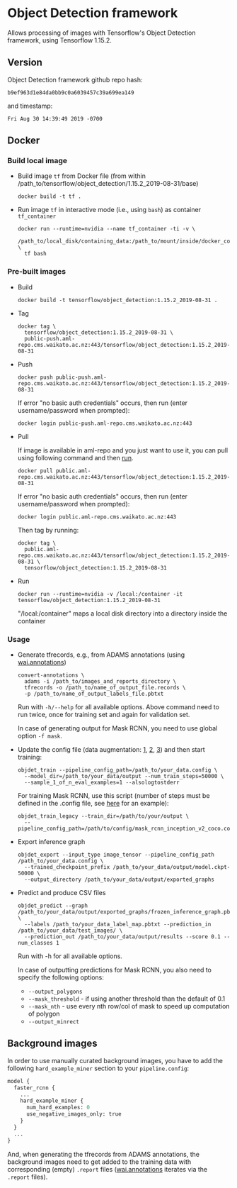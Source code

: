 # Object Detection framework

Allows processing of images with Tensorflow's Object Detection framework, using Tensorflow 1.15.2.

## Version

Object Detection framework github repo hash:

```
b9ef963d1e84da0bb9c0a6039457c39a699ea149
```

and timestamp:

```
Fri Aug 30 14:39:49 2019 -0700
```

## Docker

### Build local image

* Build image `tf` from Docker file (from within /path_to/tensorflow/object_detection/1.15.2_2019-08-31/base)

  ```commandline
  docker build -t tf .
  ```
  
* Run image `tf` in interactive mode (i.e., using `bash`) as container `tf_container`

  ```commandline
  docker run --runtime=nvidia --name tf_container -ti -v \
    /path_to/local_disk/containing_data:/path_to/mount/inside/docker_container \
    tf bash
  ```

### Pre-built images

* Build

  ```commandline
  docker build -t tensorflow/object_detection:1.15.2_2019-08-31 .
  ```
  
* Tag

  ```commandline
  docker tag \
    tensorflow/object_detection:1.15.2_2019-08-31 \
    public-push.aml-repo.cms.waikato.ac.nz:443/tensorflow/object_detection:1.15.2_2019-08-31
  ```
  
* Push

  ```commandline
  docker push public-push.aml-repo.cms.waikato.ac.nz:443/tensorflow/object_detection:1.15.2_2019-08-31
  ```
  If error "no basic auth credentials" occurs, then run (enter username/password when prompted):
  
  ```commandline
  docker login public-push.aml-repo.cms.waikato.ac.nz:443
  ```
  
* Pull

  If image is available in aml-repo and you just want to use it, you can pull using following command and then [run](#run).

  ```commandline
  docker pull public.aml-repo.cms.waikato.ac.nz:443/tensorflow/object_detection:1.15.2_2019-08-31
  ```
  If error "no basic auth credentials" occurs, then run (enter username/password when prompted):
  
  ```commandline
  docker login public.aml-repo.cms.waikato.ac.nz:443
  ```
  Then tag by running:
  
  ```commandline
  docker tag \
    public.aml-repo.cms.waikato.ac.nz:443/tensorflow/object_detection:1.15.2_2019-08-31 \
    tensorflow/object_detection:1.15.2_2019-08-31
  ```
  
* <a name="run">Run</a>

  ```commandline
  docker run --runtime=nvidia -v /local:/container -it tensorflow/object_detection:1.15.2_2019-08-31
  ```
  "/local:/container" maps a local disk directory into a directory inside the container

### Usage

* Generate tfrecords, e.g., from ADAMS annotations (using [wai.annotations](https://github.com/waikato-ufdl/wai-annotations))

  ```commandline
  convert-annotations \
    adams -i /path_to/images_and_reports_directory \
    tfrecords -o /path_to/name_of_output_file.records \
    -p /path_to/name_of_output_labels_file.pbtxt
  ```
  Run with `-h/--help` for all available options.
  Above command need to run twice, once for training set and again for validation set.

  In case of generating output for Mask RCNN, you need to use global option `-f mask`.

* Update the config file (data augmentation: [1](https://stackoverflow.com/a/46901051/4698227), [2](https://github.com/tensorflow/models/blob/master/research/object_detection/core/preprocessor.py), [3](https://github.com/tensorflow/models/blob/master/research/object_detection/builders/preprocessor_builder_test.py)) and then start training:

  ```commandline
  objdet_train --pipeline_config_path=/path_to/your_data.config \
    --model_dir=/path_to/your_data/output --num_train_steps=50000 \
    --sample_1_of_n_eval_examples=1 --alsologtostderr
  ```

  For training Mask RCNN, use this script (number of steps must be defined in the .config file, see [here](https://github.com/vijaydwivedi75/Custom-Mask-RCNN_TF/blob/master/mask_rcnn_inception_v2_coco.config) for an example):

  ```commandline
  objdet_train_legacy --train_dir=/path/to/your/output \
    --pipeline_config_path=/path/to/config/mask_rcnn_inception_v2_coco.config
  ```

* Export inference graph

  ```commandline
  objdet_export --input_type image_tensor --pipeline_config_path /path_to/your_data.config \
    --trained_checkpoint_prefix /path_to/your_data/output/model.ckpt-50000 \
    --output_directory /path_to/your_data/output/exported_graphs
  ```

* Predict and produce CSV files

  ```commandline
  objdet_predict --graph /path_to/your_data/output/exported_graphs/frozen_inference_graph.pb \
    --labels /path_to/your_data_label_map.pbtxt --prediction_in /path_to/your_data/test_images/ \
    --prediction_out /path_to/your_data/output/results --score 0.1 --num_classes 1
  ```
  Run with -h for all available options.

  In case of outputting predictions for Mask RCNN, you also need to specify the
  following options:

  * `--output_polygons`
  * `--mask_threshold` - if using another threshold than the default of 0.1
  * `--mask_nth` - use every nth row/col of mask to speed up computation of polygon
  * `--output_minrect`

## Background images

In order to use manually curated background images, you have to add the following 
`hard_example_miner` section to your `pipeline.config`:

```protobuf
model {
  faster_rcnn {
    ...
    hard_example_miner {
      num_hard_examples: 0
      use_negative_images_only: true
    }
  }
  ...
}
```

And, when generating the tfrecords from ADAMS annotations, the background images 
need to get added to the training data with corresponding (empty) `.report` files 
([wai.annotations](https://github.com/waikato-ufdl/wai-annotations) iterates 
via the `.report` files).

